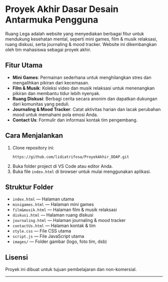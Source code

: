 # Proyek Akhir Dasar Desain Antarmuka Pengguna

Ruang Lega adalah website yang menyediakan berbagai fitur untuk mendukung kesehatan mental, seperti mini games, film & musik relaksasi, ruang diskusi, serta journaling & mood tracker. Website ini dikembangkan oleh tim mahasiswa sebagai proyek akhir.

## Fitur Utama

- **Mini Games**: Permainan sederhana untuk menghilangkan stres dan mengalihkan pikiran dari kecemasan.
- **Film & Musik**: Koleksi video dan musik relaksasi untuk menenangkan pikiran dan membantu tidur lebih nyenyak.
- **Ruang Diskusi**: Berbagi cerita secara anonim dan dapatkan dukungan dari komunitas yang peduli.
- **Journaling & Mood Tracker**: Catat aktivitas harian dan lacak perubahan mood untuk memahami pola emosi Anda.
- **Contact Us**: Formulir dan informasi kontak tim pengembang.

## Cara Menjalankan

1. Clone repository ini:
   ```
   https://github.com/lidiatrifosa/ProyekAkhir_DDAP.git
   ```
2. Buka folder project di VS Code atau editor Anda.
3. Buka file `index.html` di browser untuk mulai menggunakan aplikasi.

## Struktur Folder

- `index.html` — Halaman utama
- `minigames.html` — Halaman mini games
- `film&musik.html` — Halaman film & musik relaksasi
- `diskusi.html` — Halaman ruang diskusi
- `journaling.html` — Halaman journaling & mood tracker
- `contactUs.html` — Halaman kontak & tim
- `style.css` — File CSS utama
- `script.js` — File JavaScript utama
- `images/` — Folder gambar (logo, foto tim, dsb)

## Lisensi

Proyek ini dibuat untuk tujuan pembelajaran dan non-komersial.

---
